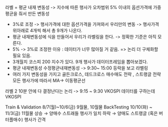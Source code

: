 라벨 = 평균 내재 변동성 -> 지수에 따른 행사가 오차범위 5% 이내의 옵션가격에 가중평균을 줘서 만든 변동성
* 3%로 조정 -> 행사가격에 대한 옵션가격을 가져와서 우리만의 변동 -> 행사가격 위아래로 4개씩 해서 총 9개가 나온다. 
* 평균 내재변동성에 식을 만들어서 우리가 라벨링을 한다. -> 정확한 기준은 아직 모른다. 
* 5% -> 3%로 조정한 이유 : 데이터가 너무 많아질 거 같음. => 논리 더 구체화할 필요 있음. 
* 3개월치 코스피 200 지수가 있다. 9개 행사가 데이터프레임을 뽑아보겠다.
* 평균 내재변동성 수정평균내재변동성 -> 9:30~ 15:00 등락을 보고 라벨링
* 여러 가지 변동성을 가지고 골든크로스, 데드크로스 매수매도 전략 , 스트랭글 전략 모든 행사가에 따라서 MA-> 이동평균선

라벨 2
10분 안에 다 결정난다는 논리 -> 9:15 ~ 9:30 
VKOSPI 데이터를 구하는데 
VKOSPI

Train & Validation 8/7(월)~10/6(금) 9월물, 10월물
BackTesting 10/10(화) ~ 11/3(금) 11월물
상승 → 양매수 스트래들 행사가 일치
하락 → 양매도 스트랭글 (혹은 버터플매수) 행사가 간격